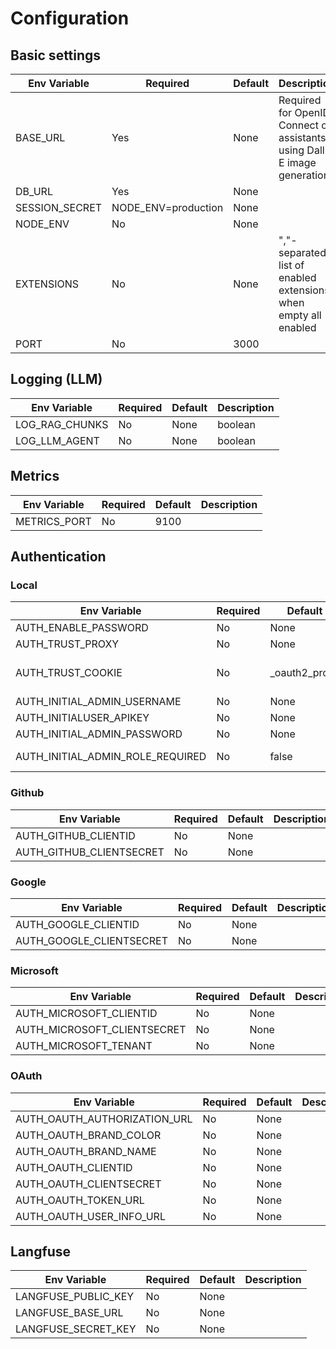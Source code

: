 # Configuration

## Basic settings

| Env Variable   | Required            | Default | Description                                                              |
|----------------|---------------------|---------|--------------------------------------------------------------------------|
| BASE_URL       | Yes                 | None    | Required for OpenID Connect or assistants using Dall-E image generation. |
| DB_URL         | Yes                 | None    |                                                                          |
| SESSION_SECRET | NODE_ENV=production | None    |                                                                          |
| NODE_ENV       | No                  | None    |                                                                          |
| EXTENSIONS     | No                  | None    | ","-separated list of enabled extensions, when empty all enabled         |
| PORT           | No                  | 3000    |                                                                          |


## Logging (LLM)

| Env Variable   | Required | Default | Description |
|----------------|----------|---------|-------------|
| LOG_RAG_CHUNKS | No       | None    | boolean     |
| LOG_LLM_AGENT  | No       | None    | boolean     |

## Metrics

| Env Variable             | Required  | Default | Description |
|--------------------------|-----------|---------|-------------|
| METRICS_PORT             | No        | 9100    |             |

## Authentication

### Local

| Env Variable                     | Required | Default       | Description                             |
|----------------------------------|----------|---------------|-----------------------------------------|
| AUTH_ENABLE_PASSWORD             | No       | None          | boolean                                 |
| AUTH_TRUST_PROXY                 | No       | None          | boolean                                 |  
| AUTH_TRUST_COOKIE                | No       | _oauth2_proxy | used only when AUTH_TRUST_PROXY = true  |
| AUTH_INITIAL_ADMIN_USERNAME      | No       | None          |                                         |
| AUTH_INITIALUSER_APIKEY          | No       | None          |                                         |
| AUTH_INITIAL_ADMIN_PASSWORD      | No       | None          |                                         |
| AUTH_INITIAL_ADMIN_ROLE_REQUIRED | No       | false         | true, when initial user should be admin | 

### Github

| Env Variable             | Required  | Default | Description |
|--------------------------|-----------|---------|-------------|
| AUTH_GITHUB_CLIENTID     | No        | None    |             |
| AUTH_GITHUB_CLIENTSECRET | No        | None    |             |

### Google

| Env Variable             | Required  | Default   | Description |
|--------------------------|-----------|-----------|-------------|
| AUTH_GOOGLE_CLIENTID     | No        | None      |             |
| AUTH_GOOGLE_CLIENTSECRET | No        | None      |             |

### Microsoft

| Env Variable                | Required  | Default   | Description |
|-----------------------------|-----------|-----------|-------------|
| AUTH_MICROSOFT_CLIENTID     | No        | None      |             |
| AUTH_MICROSOFT_CLIENTSECRET | No        | None      |             |
| AUTH_MICROSOFT_TENANT       | No        | None      |             |


### OAuth

| Env Variable                 | Required  | Default   | Description |
|------------------------------|-----------|-----------|-------------|
| AUTH_OAUTH_AUTHORIZATION_URL | No        | None      |             |
| AUTH_OAUTH_BRAND_COLOR       | No        | None      |             |
| AUTH_OAUTH_BRAND_NAME        | No        | None      |             |
| AUTH_OAUTH_CLIENTID          | No        | None      |             |
| AUTH_OAUTH_CLIENTSECRET      | No        | None      |             |
| AUTH_OAUTH_TOKEN_URL         | No        | None      |             |
| AUTH_OAUTH_USER_INFO_URL     | No        | None      |             |


## Langfuse

| Env Variable        | Required  | Default   | Description |
|---------------------|-----------|-----------|-------------|
| LANGFUSE_PUBLIC_KEY | No        | None      |             |
| LANGFUSE_BASE_URL   | No        | None      |             |
| LANGFUSE_SECRET_KEY | No        | None      |             |
